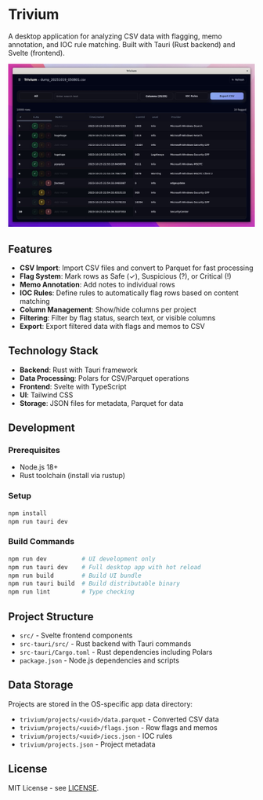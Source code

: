 # Trivium

A desktop application for analyzing CSV data with flagging, memo annotation, and IOC rule matching. Built with Tauri (Rust backend) and Svelte (frontend).

![screenshot](screenshot.jpeg)

## Features

- **CSV Import**: Import CSV files and convert to Parquet for fast processing
- **Flag System**: Mark rows as Safe (✓), Suspicious (?), or Critical (!)
- **Memo Annotation**: Add notes to individual rows
- **IOC Rules**: Define rules to automatically flag rows based on content matching
- **Column Management**: Show/hide columns per project
- **Filtering**: Filter by flag status, search text, or visible columns
- **Export**: Export filtered data with flags and memos to CSV

## Technology Stack

- **Backend**: Rust with Tauri framework
- **Data Processing**: Polars for CSV/Parquet operations
- **Frontend**: Svelte with TypeScript
- **UI**: Tailwind CSS
- **Storage**: JSON files for metadata, Parquet for data

## Development

### Prerequisites

- Node.js 18+
- Rust toolchain (install via rustup)

### Setup

```bash
npm install
npm run tauri dev
```

### Build Commands

```bash
npm run dev          # UI development only
npm run tauri dev    # Full desktop app with hot reload
npm run build        # Build UI bundle
npm run tauri build  # Build distributable binary
npm run lint         # Type checking
```

## Project Structure

- `src/` - Svelte frontend components
- `src-tauri/src/` - Rust backend with Tauri commands
- `src-tauri/Cargo.toml` - Rust dependencies including Polars
- `package.json` - Node.js dependencies and scripts

## Data Storage

Projects are stored in the OS-specific app data directory:
- `trivium/projects/<uuid>/data.parquet` - Converted CSV data
- `trivium/projects/<uuid>/flags.json` - Row flags and memos
- `trivium/projects/<uuid>/iocs.json` - IOC rules
- `trivium/projects.json` - Project metadata

## License

MIT License - see [LICENSE](LICENSE).